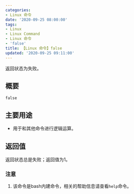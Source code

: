 ```yaml
---
categories:
- Linux 命令
date: '2020-09-25 08:00:00'
tags:
- Linux
- Linux Command
- Linux 命令
- 'false'
title: 【Linux 命令】false
updated: '2020-09-25 09:11:00'
---
```


返回状态为失败。

## 概要

```shell
false
```

## 主要用途

- 用于和其他命令进行逻辑运算。

## 返回值

返回状态总是失败；返回值为1。


### 注意

1. 该命令是bash内建命令，相关的帮助信息请查看`help`命令。


<!-- Linux命令行搜索引擎：https://jaywcjlove.github.io/linux-command/ -->

